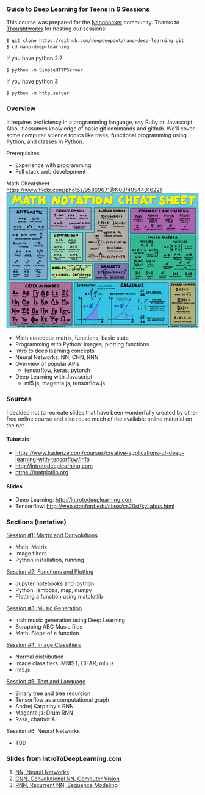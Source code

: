 ### Guide to Deep Learning for Teens in 6 Sessions

This course was prepared for the [Nanohacker](https://www.nanohackers.org/) community. Thanks to [Thoughtworks](https://www.thoughtworks.com/locations/new-york) for hosting our sessions!

    $ git clone https://github.com/deepdeepdot/nano-deep-learning.git
    $ cd nano-deep-learning


If you have python 2.7

    $ python -m SimpleHTTPServer


If you have python 3

    $ python -m http.server


### Overview

It requires proficiency in a programming language, say Ruby or Javascript.
Also, it assumes knowledge of basic git commands and github.
We'll cover some computer science topics like trees, functional 
programming using Python, and classes in Python.

Prerequisites
* Experience with programming
* Full stack web development

Math Cheatsheet https://www.flickr.com/photos/95869671@N08/40544016221
![Match Cheatsheet Image](img/math-cheatsheet.jpg)


* Math concepts: matrix, functions, basic stats
* Programming with Python: images, plotting functions
* Intro to deep learning concepts
* Neural Networks: NN, CNN, RNN
* Overview of popular APIs
    - tensorflow, keras, pytorch
* Deep Learning with Javascript
    - ml5.js, magenta.js, tensorflow.js


### Sources

I decided not to recreate slides that have been wonderfully created by other free online course and also reuse much of the available online material on the net.


#### Tutorials
* https://www.kadenze.com/courses/creative-applications-of-deep-learning-with-tensorflow/info
* http://introtodeeplearning.com
* https://matplotlib.org


#### Slides
* Deep Learning: http://introtodeeplearning.com
* Tensorflow: http://web.stanford.edu/class/cs20si/syllabus.html


### Sections (tentative)

[Session #1: Matrix and Convolutions](01-nano-slides.md)
* Math: Matrix
* Image filters
* Python installation, running

[Session #2: Functions and Plotting](02-nano-slides.md)
* Jupyter notebooks and ipython
* Python: lambdas, map, numpy
* Plotting a function using matplotlib

[Session #3: Music Generation](03-nano-slides.md)
* Irish music generation using Deep Learning
* Scrapping ABC Music files
* Math: Slope of a function

[Session #4: Image Classifiers](04-nano-slides.md)
* Normal distribution
* Image classifiers: MNIST, CIFAR, ml5.js
* ml5.js

[Session #5: Text and Language](05-nano-slides.md)
* Binary tree and tree recursion
* Tensorflow as a computational graph
* Andrej Karpathy's RNN
* Magenta.js: Drum RNN
* Rasa, chatbot AI

Session #6: Neural Networks
* TBD 


### Slides from IntroToDeepLearning.com

1) [NN, Neural Networks](http://introtodeeplearning.com/materials/2019_6S191_L1.pdf)
2) [CNN, Convolutional NN, Computer Vision](http://introtodeeplearning.com/materials/2019_6S191_L3.pdf)
3) [RNN, Recurrent NN, Sequence Modeling](http://introtodeeplearning.com/materials/2019_6S191_L2.pdf)

